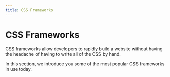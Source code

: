 ```yaml
---
title: CSS Frameworks
---
```

# CSS Frameworks

CSS frameworks allow developers to rapidly build a website without having the headache of having to write all of the CSS by hand.

In this section, we introduce you some of the most popular CSS frameworks in use today.
